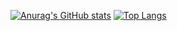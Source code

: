 [![Anurag's GitHub stats](https://github-readme-stats.vercel.app/api?username=SchmitLeonardo&show_icons=true&theme=onedark)](https://github.com/anuraghazra/github-readme-stats?count_private=true)
[![Top Langs](https://github-readme-stats.vercel.app/api/top-langs/?username=SchmitLeonardo&layout=compact&theme=onedark)](https://github.com/anuraghazra/github-readme-stats)
